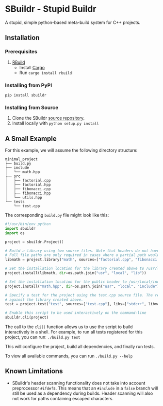 # SBuildr - Stupid Buildr

A stupid, simple python-based meta-build system for C++ projects.

## Installation

### Prerequisites

1. [RBuild](https://github.com/pmarathe25/RBuild)
    - Install [Cargo](https://doc.rust-lang.org/cargo/getting-started/installation.html)
    - Run `cargo install rbuild`

### Installing from PyPI
`pip install sbuildr`

### Installing from Source
1. Clone the SBuildr [source repository](https://github.com/pmarathe25/SBuildr).
2. Install locally with `python setup.py install`

## A Small Example

For this example, we will assume the following directory structure:
```
minimal_project
├── build.py
├── include
│   └── math.hpp
├── src
│   ├── factorial.cpp
│   ├── factorial.hpp
│   ├── fibonacci.cpp
│   ├── fibonacci.hpp
│   └── utils.hpp
└── tests
    └── test.cpp
```

The corresponding `build.py` file might look like this:

```python
#!/usr/bin/env python
import sbuildr
import os

project = sbuildr.Project()

# Build a library using two source files. Note that headers do not have to be specified manually.
# Full file paths are only required in cases where a partial path would be ambiguous.
libmath = project.library("math", sources=["factorial.cpp", "fibonacci.cpp"], libs=["stdc++"])

# Set the installation location for the library created above to /usr/local/lib.
project.install(libmath, dir=os.path.join("usr", "local", "lib"))

# Set the installation location for the public header to /usr/local/include.
project.install("math.hpp", dir=os.path.join("usr", "local", "include"))

# Specify a test for the project using the test.cpp source file. The resulting executable will be linked
# against the library created above.
test = project.test("test", sources=["test.cpp"], libs=["stdc++", libmath])

# Enable this script to be used interactively on the command-line
sbuildr.cli(project)
```

The call to the `cli()` function allows us to use the script to build interactively in a shell.
For example, to run all tests registered for this project, you can run: `./build.py test`

This will configure the project, build all dependencies, and finally run tests.

To view all available commands, you can run `./build.py --help`

## Known Limitations
- SBuildr's header scanning functionality does not take into account preprocessor `#ifdef`s. This means that an `#include` in a `false` branch will still be used as a dependency during builds. Header scanning will also not work for paths containing escaped characters.
